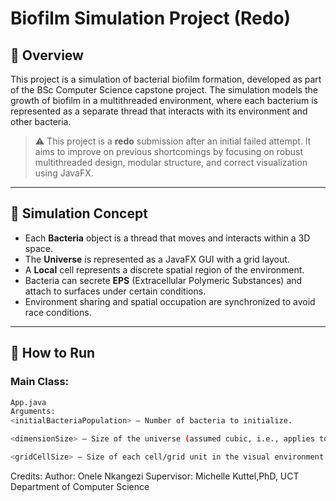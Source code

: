 # Biofilm Simulation Project (Redo)

## 📌 Overview

This project is a simulation of bacterial biofilm formation, developed as part of the BSc Computer Science capstone project. The simulation models the growth of biofilm in a multithreaded environment, where each bacterium is represented as a separate thread that interacts with its environment and other bacteria.

> ⚠️ This project is a **redo** submission after an initial failed attempt. It aims to improve on previous shortcomings by focusing on robust multithreaded design, modular structure, and correct visualization using JavaFX.

---

## 🧬 Simulation Concept

- Each **Bacteria** object is a thread that moves and interacts within a 3D space.
- The **Universe** is represented as a JavaFX GUI with a grid layout.
- A **Local** cell represents a discrete spatial region of the environment.
- Bacteria can secrete **EPS** (Extracellular Polymeric Substances) and attach to surfaces under certain conditions.
- Environment sharing and spatial occupation are synchronized to avoid race conditions.

---

## 🚀 How to Run

### **Main Class:**  
```bash
App.java
Arguments:
<initialBacteriaPopulation> – Number of bacteria to initialize.

<dimensionSize> – Size of the universe (assumed cubic, i.e., applies to width, height, and depth).

<gridCellSize> – Size of each cell/grid unit in the visual environment.
```
Credits:
Author: Onele Nkangezi
Supervisor: Michelle Kuttel,PhD, UCT Department of Computer Science
